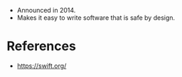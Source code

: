 * Announced in 2014.
* Makes it easy to write software that is safe by design.
# References
* https://swift.org/
